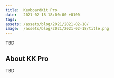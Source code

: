 ```yaml
---
title:  KeyboardKit Pro
date:   2021-02-18 18:00:00 +0100
tags:   
assets: /assets/blog/2021/2021-02-18/
image:  /assets/blog/2021/2021-02-18/title.png
---
```


TBD


## About KK Pro

TBD